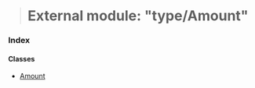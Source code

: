> # External module: "type/Amount"

### Index

#### Classes

* [Amount](../classes/_type_amount_.amount.md)
